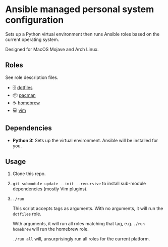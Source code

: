 # Ansible managed personal system configuration

Sets up a Python virtual environment then runs Ansible roles based on the current operating system.

Designed for MacOS Mojave and Arch Linux.

## Roles

See role description files.

-   :file_cabinet: [dotfiles](./roles/dotfiles/description)
-   :package: [pacman](./roles/pacman/description)
-   :coffee: [homebrew](./roles/homebrew/description)
-   :computer: [vim](./roles/vim/description)

## Dependencies

-   **Python 3:** Sets up the virtual environment. Ansible will be installed for you.

## Usage

1. Clone this repo.

1. `git submodule update --init --recursive` to install sub-module dependencies (mostly Vim plugins).

1. `./run`

    This script accepts tags as arguments. With no arguments, it will run the `dotfiles` role.

    With arguments, it will run all roles matching that tag, e.g. `./run homebrew` will run the homebrew role.

    `./run all` will, unsurprisingly run all roles for the current platform.
